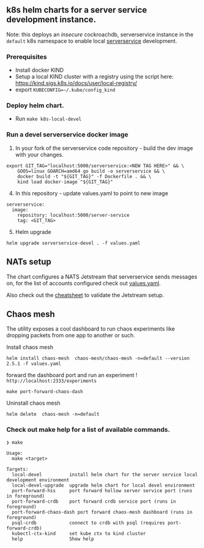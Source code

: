 ## k8s helm charts for a server service development instance.

Note: this deploys an *insecure* cockroachdb, serverservice instance in the
`default` k8s namespace to enable local [serverservice](https://github.com/metal-toolbox/hollow-serverservice/) development.


### Prerequisites

- Install docker KIND
- Setup a local KIND cluster with a registry using the script here: https://kind.sigs.k8s.io/docs/user/local-registry/
- export `KUBECONFIG=~/.kube/config_kind`

### Deploy helm chart.

- Run `make k8s-local-devel`

### Run a devel serverservice docker image

1. In your fork of the serverservice code repository - build the dev image with your changes.

```
export GIT_TAG="localhost:5000/serverservice:<NEW TAG HERE>" && \
    GOOS=linux GOARCH=amd64 go build -o serverservice && \
    docker build -t "${GIT_TAG}" -f Dockerfile . && \
    kind load docker-image "${GIT_TAG}"
```

4. In this repository - update values.yaml to point to new image
```
serverservice:
  image:
    repository: localhost:5000/server-service
    tag: <GIT_TAG>
```

5. Helm upgrade
```
helm upgrade serverservice-devel . -f values.yaml
```

## NATs setup

The chart configures a NATS Jetstream that serverservice sends messages on,
for the list of accounts configured check out [values.yaml](values.yaml).

Also check out the [cheatsheet](cheatsheet.md) to validate the Jetstream setup.


## Chaos mesh

The utility exposes a cool dashboard to run chaos experiments like dropping packets
from one app to another or such.


Install chaos mesh
```
helm install chaos-mesh  chaos-mesh/chaos-mesh -n=default --version 2.5.1 -f values.yaml
```


forward the dashboard port and run an experiment ! `http://localhost:2333/experiments`
```
make port-forward-chaos-dash
```

Uninstall chaos mesh
```
helm delete  chaos-mesh -n=default
```

### Check out make help for a list of available commands.

```
❯ make

Usage:
  make <target>

Targets:
  local-devel          install helm chart for the server service local development environment
  local-devel-upgrade  upgrade helm chart for local devel environment
  port-forward-hss     port forward hollow server service port (runs in foreground)
  port-forward-crdb    port forward crdb service port (runs in foreground)
  port-forward-chaos-dash port forward chaos-mesh dashboard (runs in foreground)
  psql-crdb            connect to crdb with psql (requires port-forward-crdb)
  kubectl-ctx-kind     set kube ctx to kind cluster
  help                 Show help
```
